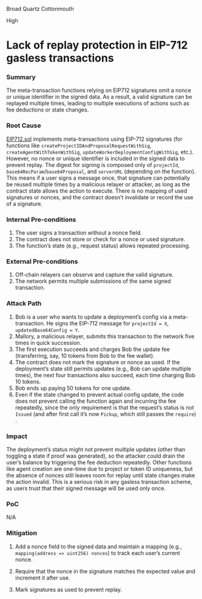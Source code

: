 Broad Quartz Cottonmouth

High

# Lack of replay protection in EIP-712 gasless transactions

### Summary

The meta-transaction functions relying on EIP712 signatures omit a nonce or unique identifier in the signed data. As a result, a valid signature can be replayed multiple times, leading to multiple executions of actions such as fee deductions or state changes.

### Root Cause

[EIP712.sol](https://github.com/sherlock-audit/2025-03-crestal-network/blob/main/crestal-omni-contracts/src/EIP712.sol) implements meta-transactions using EIP-712 signatures (for functions like `createProjectIDAndProposalRequestWithSig`, `createAgentWithTokenWithSig`, `updateWorkerDeploymentConfigWithSig`, etc.). However, no nonce or unique identifier is included in the signed data to prevent replay. The digest for signing is composed only of `projectId`, `base64RecParam`/`base64Proposal`, and `serverURL` (depending on the function)​. This means if a user signs a message once, that signature can potentially be reused multiple times by a malicious relayer or attacker, as long as the contract state allows the action to execute. There is no mapping of used signatures or nonces, and the contract doesn’t invalidate or record the use of a signature.

### Internal Pre-conditions

1. The user signs a transaction without a nonce field.
2. The contract does not store or check for a nonce or used signature.
3. The function’s state (e.g., request status) allows repeated processing.

### External Pre-conditions

1. Off-chain relayers can observe and capture the valid signature.
2. The network permits multiple submissions of the same signed transaction.

### Attack Path

1. Bob is a user who wants to update a deployment’s config via a meta-transaction. He signs the EIP-712 message for `projectId = X`, `updatedBase64Config = Y`.
2. Mallory, a malicious relayer, submits this transaction to the network five times in quick succession.
3. The first execution succeeds and charges Bob the update fee (transferring, say, 10 tokens from Bob to the fee wallet).
4. The contract does not mark the signature or nonce as used. If the deployment’s state still permits updates (e.g., Bob can update multiple times), the next four transactions also succeed, each time charging Bob 10 tokens.
5. Bob ends up paying 50 tokens for one update.
6. Even if the state changed to prevent actual config update, the code does not prevent calling the function again and incurring the fee repeatedly, since the only requirement is that the request’s status is not `Issued` (and after first call it’s now `Pickup`, which still passes the `require`)​.

### Impact

The deployment’s status might not prevent multiple updates (other than toggling a state if proof was generated), so the attacker could drain the user’s balance by triggering the fee deduction repeatedly. Other functions like agent creation are one-time due to project or token ID uniqueness, but the absence of nonces still leaves room for replay until state changes make the action invalid. This is a serious risk in any gasless transaction scheme, as users trust that their signed message will be used only once.

### PoC

N/A

### Mitigation

1. Add a nonce field to the signed data and maintain a mapping (e.g., `mapping(address => uint256) nonces`) to track each user’s current nonce.

2. Require that the nonce in the signature matches the expected value and increment it after use.
3. Mark signatures as used to prevent replay.